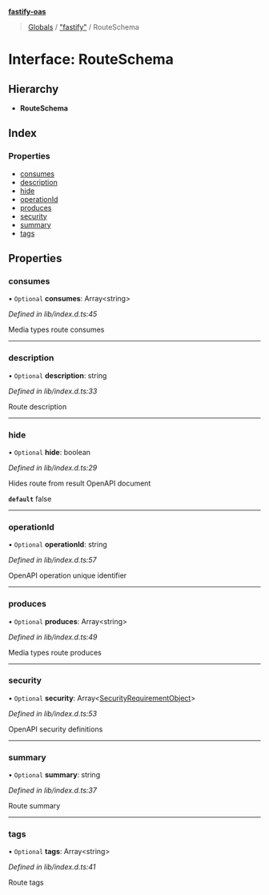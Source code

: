 **[fastify-oas](../README.md)**

> [Globals](../README.md) / ["fastify"](../modules/_fastify_.md) / RouteSchema

# Interface: RouteSchema

## Hierarchy

* **RouteSchema**

## Index

### Properties

* [consumes](_fastify_.routeschema.md#consumes)
* [description](_fastify_.routeschema.md#description)
* [hide](_fastify_.routeschema.md#hide)
* [operationId](_fastify_.routeschema.md#operationid)
* [produces](_fastify_.routeschema.md#produces)
* [security](_fastify_.routeschema.md#security)
* [summary](_fastify_.routeschema.md#summary)
* [tags](_fastify_.routeschema.md#tags)

## Properties

### consumes

• `Optional` **consumes**: Array\<string>

*Defined in lib/index.d.ts:45*

Media types route consumes

___

### description

• `Optional` **description**: string

*Defined in lib/index.d.ts:33*

Route description

___

### hide

• `Optional` **hide**: boolean

*Defined in lib/index.d.ts:29*

Hides route from result OpenAPI document

**`default`** false

___

### operationId

• `Optional` **operationId**: string

*Defined in lib/index.d.ts:57*

OpenAPI operation unique identifier

___

### produces

• `Optional` **produces**: Array\<string>

*Defined in lib/index.d.ts:49*

Media types route produces

___

### security

• `Optional` **security**: Array\<[SecurityRequirementObject](securityrequirementobject.md)>

*Defined in lib/index.d.ts:53*

OpenAPI security definitions

___

### summary

• `Optional` **summary**: string

*Defined in lib/index.d.ts:37*

Route summary

___

### tags

• `Optional` **tags**: Array\<string>

*Defined in lib/index.d.ts:41*

Route tags
